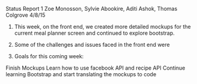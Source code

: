 Status Report 1
Zoe Monosson, Sylvie Abookire, Aditi Ashok, Thomas Colgrove
4/8/15

1) This week, on the front end, we created more detailed mockups for the current meal planner screen and continued to explore bootstrap.

2) Some of the challenges and issues faced in the front end were

3) Goals for this coming week:

Finish Mockups
Learn how to use facebook API and recipe API 
Continue learning Bootstrap and start translating the mockups to code

